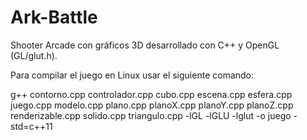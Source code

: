 # Ark-Battle
Shooter Arcade con gráficos 3D desarrollado con C++ y OpenGL (GL/glut.h).

Para compilar el juego en Linux usar el siguiente comando:

g++ contorno.cpp controlador.cpp cubo.cpp escena.cpp esfera.cpp juego.cpp modelo.cpp plano.cpp planoX.cpp planoY.cpp planoZ.cpp renderizable.cpp solido.cpp triangulo.cpp -lGL -lGLU -lglut -o juego -std=c++11
